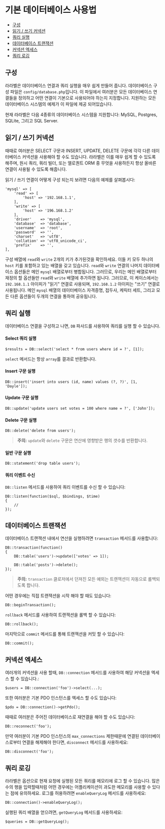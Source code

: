 # 기본 데이터베이스 사용법

- [구성](#configuration)
- [읽기 / 쓰기 커넥션](#read-write-connections)
- [쿼리 실행](#running-queries)
- [데이터베이스 트랜잭션](#database-transactions)
- [커넥션 엑세스](#accessing-connections)
- [쿼리 로깅](#query-logging)

<a name="configuration"></a>
## 구성

라라벨은 데이터베이스 연결과 쿼리 실행을 매우 쉽게 만들어 줍니다. 데이터베이스 구성 파일은 `config/database.php`입니다. 이 파일에서 여러분은 모든 데이터베이스 연결들을 정의하고 어떤 연결이 기본으로 사용되어야 하는지 지정합니다. 지원하는 모든 데이터베이스 시스템의 예제가 이 파일에 제공 되어있습니다.

현재 라라벨은 다음 4종류의 데이터베이스 시스템을 지원합니다: MySQL, Postgres, SQLite, 그리고 SQL Server.

<a name="read-write-connections"></a>
## 읽기 / 쓰기 커넥션

때때로 여러분은 SELECT 구문과 INSERT, UPDATE, DELETE 구문에 각각 다른 데이터베이스 커넥션을 사용해야 할 수도 있습니다. 라라벨은 이를 매우 쉽게 할 수 있도록 해주며, 원시 쿼리, 쿼리 빌더, 또는 엘로퀀트 ORM 중 무엇을 사용하든지 항상 올바른 연결이 사용될 수 있도록 해줍니다.

읽기 / 쓰기 연결이 어떻게 구성 되는지 보려면 다음의 예제를 살펴봅시다:

    'mysql' => [
        'read' => [
            'host' => '192.168.1.1',
        ],
        'write' => [
            'host' => '196.168.1.2'
        ],
        'driver'    => 'mysql',
        'database'  => 'database',
        'username'  => 'root',
        'password'  => '',
        'charset'   => 'utf8',
        'collation' => 'utf8_unicode_ci',
        'prefix'    => '',
    ],

구성 배열에 `read`와 `write` 2개의 키가 추가된것을 확인하세요. 이들 키 모두 하나의 `host` 키를 포함하고 있는 배열을 갖고 있습니다. `read`와 `write` 연결의 나머지 데이터베이스 옵션들은 메인 `mysql` 배열로부터 병합됩니다. 그러므로, 우리는 메인 배열로부터 재정의 할 옵션들만 `read`와 `write` 배열에 추가하면 됩니다. 그러므로, 이 케이스에서는 `192.168.1.1` 아이피가 "읽기" 연결로 사용되며, `192.168.1.2` 아이피는 "쓰기" 연결로 사용됩니다. 메인 `mysql` 배열의 데이터베이스 자격증명, 접두사, 케릭터 세트, 그리고 모든 다른 옵션들이 두개의 연결을 통하여 공유됩니다.

<a name="running-queries"></a>
## 쿼리 실행

데이터베이스 연결을 구성하고 나면, `DB` 파사드를 사용하여 쿼리를 실행 할 수 있습니다.

#### Select 쿼리 실행

    $results = DB::select('select * from users where id = ?', [1]);

`select` 메서드는 항상 `array`를 결과로 반환합니다.

#### Insert 구문 실행

    DB::insert('insert into users (id, name) values (?, ?)', [1, 'Dayle']);

#### Update 구문 실행

    DB::update('update users set votes = 100 where name = ?', ['John']);

#### Delete 구문 실행

    DB::delete('delete from users');

> **주의:** `update`와 `delete` 구문은 연산에 영향받은 행의 갯수를 반환합니다.

#### 일반 구문 실행

    DB::statement('drop table users');

#### 쿼리 이벤트 수신

`DB::listen` 메서드를 사용하여 쿼리 이벤트를 수신 할 수 있습니다:

    DB::listen(function($sql, $bindings, $time)
    {
        //
    });

<a name="database-transactions"></a>
## 데이터베이스 트랜잭션

데이터베이스 트랜잭션 내에서 연산을 실행하려면 `transaction` 메서드를 사용합니다:

    DB::transaction(function()
    {
        DB::table('users')->update(['votes' => 1]);

        DB::table('posts')->delete();
    });

> **주의:** `transaction` 클로저에서 던져진 모든 예외는 트랜잭션이 자동으로 롤백되도록 합니다.

어떤 경우에는 직접 트랜잭션을 시작 해야 할 때도 있습니다:

    DB::beginTransaction();

`rollback` 메서드를 사용하여 트랜잭션을 롤백 할 수 있습니다:

    DB::rollback();

마지막으로 `commit` 메서드를 통해 트랜잭션을 커밋 할 수 있습니다:

    DB::commit();

<a name="accessing-connections"></a>
## 커넥션 엑세스

여러개의 커넥션을 사용 할때, `DB::connection` 메서드를 사용하여 해당 커넥션을 엑세스 할 수 있습니다.:

    $users = DB::connection('foo')->select(...);

또한 여러분은 기본 PDO 인스턴스를 엑세스 할 수도 있습니다:

    $pdo = DB::connection()->getPdo();

때때로 여러분은 주어진 데이터베이스로 재연결을 해야 할 수도 있습니다:

    DB::reconnect('foo');

만약 여러분이 기본 PDO 인스턴스의 `max_connections` 제한때문에 연결된 데이터베이스로부터 연결을 해제해야 한다면, `disconnect` 메서드를 사용하세요:

    DB::disconnect('foo');

<a name="query-logging"></a>
## 쿼리 로깅

라라벨은 옵션으로 현재 요청에 실행된 모든 쿼리를 메모리에 로그 할 수 있습니다. 많은 수의 행을 입력할때처럼 어떤 경우에는 어플리케이션이 과도한 메모리를 사용할 수 있다는 점에 유의하세요. 로그를 허용하려면 `enableQueryLog` 메서드를 사용하세요:

    DB::connection()->enableQueryLog();

실행된 쿼리 배열을 얻으려면, `getQueryLog` 메서드를 사용하세요:

    $queries = DB::getQueryLog();
